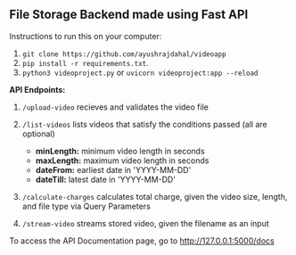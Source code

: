 ## File Storage Backend made using Fast API

Instructions to run this on your computer:

1. `git clone https://github.com/ayushrajdahal/videoapp`
2. `pip install -r requirements.txt`.
3. `python3 videoproject.py` or `uvicorn videoproject:app --reload`

**API Endpoints:**

1. `/upload-video` recieves and validates the video file

2. `/list-videos` lists videos that satisfy the conditions passed (all are optional)
    - **minLength:** minimum video length in seconds
    - **maxLength:** maximum video length in seconds
    - **dateFrom:** earliest date in 'YYYY-MM-DD'
    - **dateTill:** latest date in 'YYYY-MM-DD'

3. `/calculate-charges` calculates total charge, given the video size, length, and file type via Query Parameters

4. `/stream-video` streams stored video, given the filename as an input

To access the API Documentation page, go to http://127.0.0.1:5000/docs